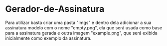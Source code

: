 # Gerador-de-Assinatura
Para utilizar basta criar uma pasta "imgs" e dentro dela adicionar a sua assinatura modelo com o nome "empty.png", ela que será usada como base para a assinatura gerada e outra imagem "example.png", que será exibida inicialmente como exemplo da assinatura.
